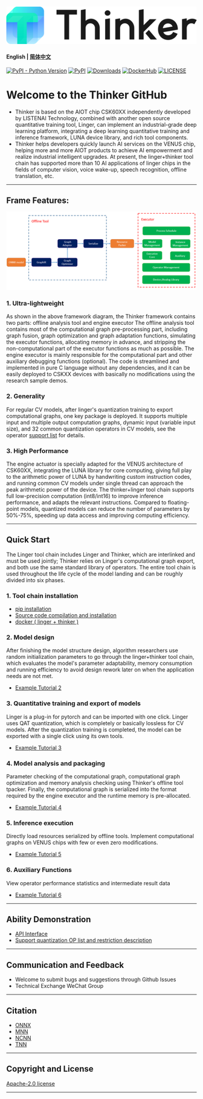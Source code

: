 ![logo](thinker/docs/images/Thinker_logo.png)

#### English | [简体中文](./README.md)
[![PyPI - Python Version](https://img.shields.io/pypi/pyversions/thinker.svg)](https://pypi.org/project/thinker)
[![PyPI](https://badge.fury.io/py/thinker.svg)](https://badge.fury.io/py/thinker)
[![Downloads](https://pepy.tech/badge/thinker)](https://pepy.tech/project/thinker)
[![DockerHub](https://img.shields.io/docker/pulls/thinker/thinker-cpu.svg)](https://hub.docker.com/r/thinker/thinker-cpu)
[![LICENSE](https://img.shields.io/github/license/thinker-ai/thinker.svg?style=flat-square)](https://github.com/LISTENAI/thinker/blob/main/LICENSE)

# Welcome to the Thinker GitHub
* Thinker is based on the AIOT chip CSK60XX independently developed by LISTENAI Technology, combined with another open source quantitative training tool, Linger, can implement an industrial-grade deep learning platform, integrating a deep learning quantitative training and inference framework, LUNA device library, and rich tool components.
* Thinker helps developers quickly launch AI services on the VENUS chip, helping more and more AIOT products to achieve AI empowerment and realize industrial intelligent upgrades. At present, the linger+thinker tool chain has supported more than 10 AI applications of linger chips in the fields of computer vision, voice wake-up, speech recognition, offline translation, etc.
***

## Frame Features:
![thinker/docs/images/struct.png](thinker/docs/images/struct.png)
### 1. Ultra-lightweight
As shown in the above framework diagram, the Thinker framework contains two parts: offline analysis tool and engine executor The offline analysis tool contains most of the computational graph pre-processing part, including graph fusion, graph optimization and graph adaptation functions, simulating the executor functions, allocating memory in advance, and stripping the non-computational part of the executor functions as much as possible. The engine executor is mainly responsible for the computational part and other auxiliary debugging functions (optional). The code is streamlined and implemented in pure C language without any dependencies, and it can be easily deployed to CSKXX devices with basically no modifications using the research sample demos.

### 2. Generality
For regular CV models, after linger's quantization training to export computational graphs, one key package is deployed. It supports multiple input and multiple output computation graphs, dynamic input (variable input size), and 32 common quantization operators in CV models, see the operator [support list](./thinker/docs/support_quant_ops.md) for details.

### 3. High Performance
The engine actuator is specially adapted for the VENUS architecture of CSK60XX, integrating the LUNA library for core computing, giving full play to the arithmetic power of LUNA by handwriting custom instruction codes, and running common CV models under single thread can approach the peak arithmetic power of the device. The thinker+linger tool chain supports full low-precision computation (int8/int16) to improve inference performance, and adapts the relevant instructions. Compared to floating-point models, quantized models can reduce the number of parameters by 50%-75%, speeding up data access and improving computing efficiency.
***

## Quick Start
The Linger tool chain includes Linger and Thinker, which are interlinked and must be used jointly; Thinker relies on Linger's computational graph export, and both use the same standard library of operators.
The entire tool chain is used throughout the life cycle of the model landing and can be roughly divided into six phases.
### 1. Tool chain installation
- [pip installation](./thinker/docs/thinker_environment.md)
- [Source code compilation and installation](./thinker/docs/thinker_build.md)
- [docker ( linger + thinker ) ](./thinker/docs/thinker_docker.md)

### 2. Model design
After finishing the model structure design, algorithm researchers use random initialization parameters to go through the linger+thinker tool chain, which evaluates the model's parameter adaptability, memory consumption and running efficiency to avoid design rework later on when the application needs are not met.

* [Example Tutorial 2](./thinker/docs/thinker_docker.md)

### 3. Quantitative training and export of models
Linger is a plug-in for pytorch and can be imported with one click. Linger uses QAT quantization, which is completely or basically lossless for CV models. After the quantization training is completed, the model can be exported with a single click using its own tools.
* [Example Tutorial 3](./thinker/docs/thinker_docker.md)

### 4. Model analysis and packaging
Parameter checking of the computational graph, computational graph optimization and memory analysis checking using Thinker's offline tool tpacker. Finally, the computational graph is serialized into the format required by the engine executor and the runtime memory is pre-allocated.
* [Example Tutorial 4](./thinker/docs/thinker_packer.md)

### 5. Inference execution
Directly load resources serialized by offline tools. Implement computational graphs on VENUS chips with few or even zero modifications.
* [Example Tutorial 5](./thinker/docs/thinker_run.md)

### 6. Auxiliary Functions
View operator performance statistics and intermediate result data
  * [Example Tutorial 6](./thinker/docs/thinker_performance.md)

***
## Ability Demonstration
  * [API Interface](./thinker/docs/thinker_api.md)
  * [Support quantization OP list and restriction description](./thinker/docs/support_quant_ops.md)
***  

## Communication and Feedback
* Welcome to submit bugs and suggestions through Github Issues
* Technical Exchange WeChat Group  
***  

## Citation
- [ONNX](https://github.com/onnx/onnx)
- [MNN](https://github.com/alibaba/MNN)
- [NCNN](https://github.com/Tencent/ncnn)
- [TNN](https://github.com/Tencent/TNN)
***

## Copyright and License
[Apache-2.0 license](LICENSE)
***


